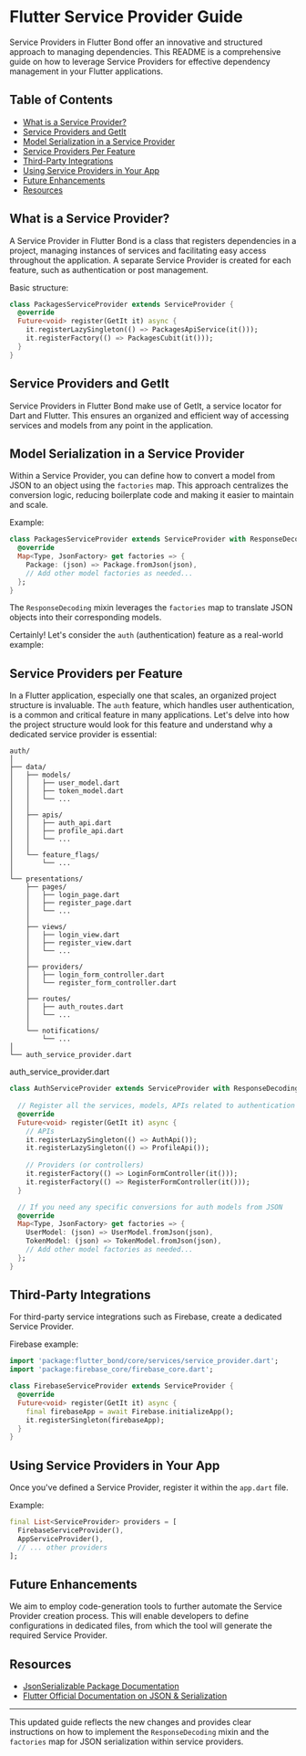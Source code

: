 # Flutter Service Provider Guide

Service Providers in Flutter Bond offer an innovative and structured approach to managing dependencies. This README is a comprehensive guide on how to leverage Service Providers for effective dependency management in your Flutter applications.

## Table of Contents

- [What is a Service Provider?](#what-is-a-service-provider)
- [Service Providers and GetIt](#service-providers-and-getit)
- [Model Serialization in a Service Provider](#model-serialization-in-a-service-provider)
- [Service Providers Per Feature](#service-providers-per-feature)
- [Third-Party Integrations](#third-party-integrations)
- [Using Service Providers in Your App](#using-service-providers-in-your-app)
- [Future Enhancements](#future-enhancements)
- [Resources](#resources)

## What is a Service Provider?

A Service Provider in Flutter Bond is a class that registers dependencies in a project, managing instances of services and facilitating easy access throughout the application. A separate Service Provider is created for each feature, such as authentication or post management.

Basic structure:

```dart
class PackagesServiceProvider extends ServiceProvider {
  @override
  Future<void> register(GetIt it) async {
    it.registerLazySingleton(() => PackagesApiService(it()));
    it.registerFactory(() => PackagesCubit(it()));
  }
}
```

## Service Providers and GetIt

Service Providers in Flutter Bond make use of GetIt, a service locator for Dart and Flutter. This ensures an organized and efficient way of accessing services and models from any point in the application.

## Model Serialization in a Service Provider

Within a Service Provider, you can define how to convert a model from JSON to an object using the `factories` map. This approach centralizes the conversion logic, reducing boilerplate code and making it easier to maintain and scale.

Example:

```dart
class PackagesServiceProvider extends ServiceProvider with ResponseDecoding {
  @override
  Map<Type, JsonFactory> get factories => {
    Package: (json) => Package.fromJson(json),
    // Add other model factories as needed...
  };
}
```

The `ResponseDecoding` mixin leverages the `factories` map to translate JSON objects into their corresponding models.

Certainly! Let's consider the `auth` (authentication) feature as a real-world example:

## Service Providers per Feature

In a Flutter application, especially one that scales, an organized project structure is invaluable. The `auth` feature, which handles user authentication, is a common and critical feature in many applications. Let's delve into how the project structure would look for this feature and understand why a dedicated service provider is essential:

```
auth/
│
├── data/
│   ├── models/
│   │   ├── user_model.dart
│   │   ├── token_model.dart
│   │   └── ...
│   │
│   ├── apis/
│   │   ├── auth_api.dart
│   │   ├── profile_api.dart
│   │   └── ...
│   │
│   └── feature_flags/
│       └── ...
│
└── presentations/
    ├── pages/
    │   ├── login_page.dart
    │   ├── register_page.dart
    │   └── ...
    │
    ├── views/
    │   ├── login_view.dart
    │   ├── register_view.dart
    │   └── ...
    │
    ├── providers/
    │   ├── login_form_controller.dart
    │   └── register_form_controller.dart
    │
    ├── routes/
    │   ├── auth_routes.dart
    │   └── ...
    │
    └── notifications/
        └── ...
│
└── auth_service_provider.dart
```

auth_service_provider.dart
```dart
class AuthServiceProvider extends ServiceProvider with ResponseDecoding {
  
  // Register all the services, models, APIs related to authentication
  @override
  Future<void> register(GetIt it) async {
    // APIs
    it.registerLazySingleton(() => AuthApi());
    it.registerLazySingleton(() => ProfileApi());
    
    // Providers (or controllers)
    it.registerFactory(() => LoginFormController(it()));
    it.registerFactory(() => RegisterFormController(it()));
  }

  // If you need any specific conversions for auth models from JSON
  @override
  Map<Type, JsonFactory> get factories => {
    UserModel: (json) => UserModel.fromJson(json),
    TokenModel: (json) => TokenModel.fromJson(json),
    // Add other model factories as needed...
  };
}
```

## Third-Party Integrations

For third-party service integrations such as Firebase, create a dedicated Service Provider.

Firebase example:

```dart
import 'package:flutter_bond/core/services/service_provider.dart';
import 'package:firebase_core/firebase_core.dart';

class FirebaseServiceProvider extends ServiceProvider {
  @override
  Future<void> register(GetIt it) async {
    final firebaseApp = await Firebase.initializeApp();
    it.registerSingleton(firebaseApp);
  }
}
```

## Using Service Providers in Your App

Once you've defined a Service Provider, register it within the `app.dart` file.

Example:

```dart
final List<ServiceProvider> providers = [
  FirebaseServiceProvider(),
  AppServiceProvider(),
  // ... other providers
];
```

## Future Enhancements

We aim to employ code-generation tools to further automate the Service Provider creation process. This will enable developers to define configurations in dedicated files, from which the tool will generate the required Service Provider.

## Resources

- [JsonSerializable Package Documentation](https://pub.dev/packages/json_serializable)
- [Flutter Official Documentation on JSON & Serialization](https://docs.flutter.dev/data-and-backend/serialization/json)

---

This updated guide reflects the new changes and provides clear instructions on how to implement the `ResponseDecoding` mixin and the `factories` map for JSON serialization within service providers.